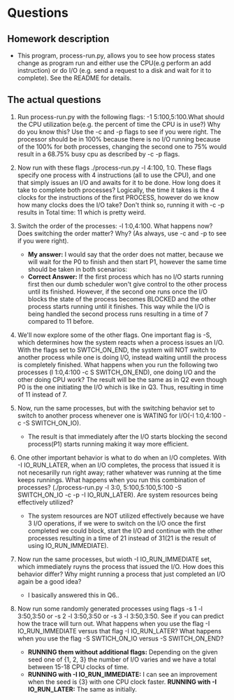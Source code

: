 # Questions

## Homework description

- This program, process-run.py, allows you to see how process states change as program run and either use the CPU(e.g perform an add instruction) or do I/O (e.g. send a request to a disk and wait for it to complete). See the README for details.

## The actual questions

1. Run process-run.py with the following flags: -1 5:100,5:100.What should the CPU utilization be(e.g. the percent of time the CPU is in use?) Why do you know this? Use the -c and -p flags to see if you were right.
    The processor should be in 100% because there is no I/O running because of the 100% for both processes, changing the second one to 75% would result in a 68.75% busy cpu as described by -c -p flags.
2. Now run with these flags ./process-run.py -l 4:100, 1:0. These flags specify one process with 4 instructions (all to use the CPU), and one that simply issues an I/O and awaits for it to be done. How long does it take to complete both processes?
    Logically, the time it takes is the 4 clocks for the instructions of the first PROCESS, however do we know how many clocks does the I/O take? Don't think so, running it with -c -p results in Total time: 11 which is pretty weird.
3. Switch the order of the processes: -l 1:0,4:100. What happens now?Does switching the order matter? Why? (As always, use -c and -p to see if you were right).
    - **My answer:** I would say that the order does not matter, because we will wait for the P0 to finish and then start P1, however the same time should be taken in both scenarios:
    - **Correct Answer:** If the first process which has no I/O starts running first then our   dumb scheduler won't give control to the other process until its finished. However, if the second one runs once the I/O blocks the state of the process becomes BLOCKED and the other process starts running until it finishes. This way while the I/O is being handled the second process runs resulting in a time of 7 compared to 11 before.
4. We'll now explore some of the other flags. One important flag is -S, which determines how the system reacts when a process issues an I/O. With the flags set to SWTCH_ON_END, the system will NOT switch to another process while one is doing I/O, instead waiting untill the process is completely finished. What happens when you run the following two processes (l 1:0,4:100 -c S SWITCH_ON_END), one doing I/O and the other doing CPU work?
   The result will be the same as in Q2 even though P0 is the one initiating the I/O which is like in Q3. Thus, resulting in time of 11 instead of 7.
5. Now, run the same processes, but with the switching behavior set to switch to another process whenever one is WATING for I/O(-l 1:0,4:100 -c -S SWITCH_ON_IO).
    - The result is that immediately after the I/O starts blocking the second process(P1) starts running making it way more efficient.
6. One other important behavior is what to do when an I/O completes. With -I IO_RUN_LATER, when an I/O completes, the process that issued it is not necesarilly run right away; rather whatever was running at the time keeps runnings. What happens when you run this combination of processes? (./process-run.py -l 3:0, 5:100,5:100,5:100 -S SWITCH_ON_IO -c -p -I IO_RUN_LATER). Are system resources being effectively utilized?
   - The system resources are NOT utilized effectively because we have 3 I/O operations, if we were to switch on the I/O once the first completed we could block, start the I/O and continue with the other processes resulting in a time of 21 instead of 31(21 is the result of using IO_RUN_IMMEDIATE).

7. Now run the same processes, but wioth -I IO_RUN_IMMEDIATE set, which immediately ruyns the process that issued the I/O. How does this behavior differ? Why might running a process that just completed an I/O again be a good idea?
    - I basically answered this in Q6..
8. Now run some randomly generated processes using flags -s 1 -l 3:50,3:50 or -s 2 -l 3:50,3:50 or -s 3 -l 3:50,3:50. See if you can predict how the trace will turn out. What happens when you use the flag -I IO_RUN_IMMEDIATE versus that flag -I IO_RUN_LATER? What happens when you use the flag -S SWTICH_ON_IO versus -S SWITCH_ON_END?
    - **RUNNING them without additional flags:** Depending on the given seed one of {1, 2, 3} the number of I/O varies and we have a total between 15-18 CPU clocks of time.
    - **RUNNING with -I IO_RUN_IMMEDIATE:** I can see an improvement when the seed is {3} with one CPU clock faster.
     **RUNNING with -I IO_RUN_LATER:** The same as initially.
